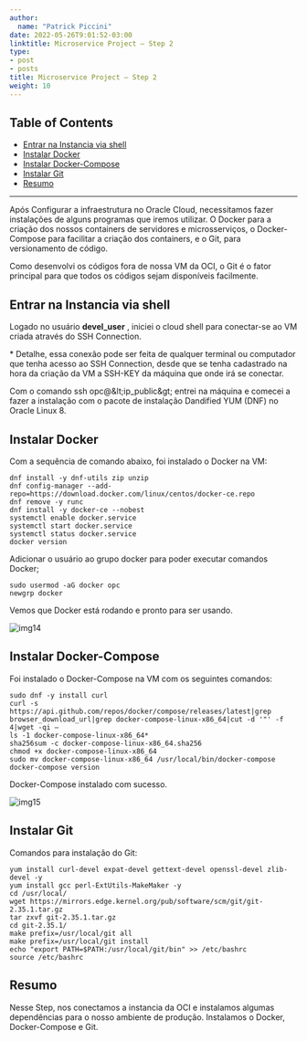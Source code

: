 ```yaml
---
author:
  name: "Patrick Piccini"
date: 2022-05-26T9:01:52-03:00
linktitle: Microservice Project – Step 2
type:
- post
- posts
title: Microservice Project – Step 2
weight: 10
---
```

## Table of Contents
- [Entrar na Instancia via shell](#entrar-na-instancia-via-shell)
- [Instalar Docker](#instalar-docker)
- [Instalar Docker-Compose](#instalar-docker-compose)
- [Instalar Git](#instalar-git)
- [Resumo](#resumo)
---

Após Configurar a infraestrutura no Oracle Cloud, necessitamos fazer instalações de alguns programas que iremos utilizar. O Docker para a criação dos nossos containers de servidores e microsserviços, o Docker-Compose para facilitar a criação dos containers, e o Git, para versionamento de código.

Como desenvolvi os códigos fora de nossa VM da OCI, o Git é o fator principal para que todos os códigos sejam disponíveis facilmente.

## Entrar na Instancia via shell

Logado no usuário **devel\_user** , iniciei o cloud shell para conectar-se ao VM criada através do SSH Connection.

\* Detalhe, essa conexão pode ser feita de qualquer terminal ou computador que tenha acesso ao SSH Connection, desde que se tenha cadastrado na hora da criação da VM a SSH-KEY da máquina que onde irá se conectar.

Com o comando ssh opc@\&lt;ip\_public\&gt; entrei na máquina e comecei a fazer a instalação com o pacote de instalação Dandified YUM (DNF) no Oracle Linux 8.

## Instalar Docker

Com a sequência de comando abaixo, foi instalado o Docker na VM:

~~~ shell
dnf install -y dnf-utils zip unzip
dnf config-manager --add-repo=https://download.docker.com/linux/centos/docker-ce.repo
dnf remove -y runc
dnf install -y docker-ce --nobest
systemctl enable docker.service
systemctl start docker.service
systemctl status docker.service
docker version
~~~

Adicionar o usuário ao grupo docker para poder executar comandos Docker;

~~~ shell
sudo usermod -aG docker opc
newgrp docker  
~~~

Vemos que Docker está rodando e pronto para ser usando.

![img14](/images/microservice_project/img14.jpg)

## Instalar Docker-Compose

Foi instalado o Docker-Compose na VM com os seguintes comandos:

~~~ shell
sudo dnf -y install curl
curl -s https://api.github.com/repos/docker/compose/releases/latest|grep browser_download_url|grep docker-compose-linux-x86_64|cut -d '"' -f 4|wget -qi –
ls -1 docker-compose-linux-x86_64*
sha256sum -c docker-compose-linux-x86_64.sha256
chmod +x docker-compose-linux-x86_64
sudo mv docker-compose-linux-x86_64 /usr/local/bin/docker-compose
docker-compose version
~~~

Docker-Compose instalado com sucesso.

![img15](/images/microservice_project/img15.jpg)

## Instalar Git

Comandos para instalação do Git:

~~~ shell
yum install curl-devel expat-devel gettext-devel openssl-devel zlib-devel -y
yum install gcc perl-ExtUtils-MakeMaker -y
cd /usr/local/
wget https://mirrors.edge.kernel.org/pub/software/scm/git/git-2.35.1.tar.gz
tar zxvf git-2.35.1.tar.gz
cd git-2.35.1/
make prefix=/usr/local/git all
make prefix=/usr/local/git install
echo "export PATH=$PATH:/usr/local/git/bin" >> /etc/bashrc
source /etc/bashrc
~~~

## Resumo

Nesse Step, nos conectamos a instancia da OCI e instalamos algumas dependências para o nosso ambiente de produção. Instalamos o Docker, Docker-Compose e Git.
